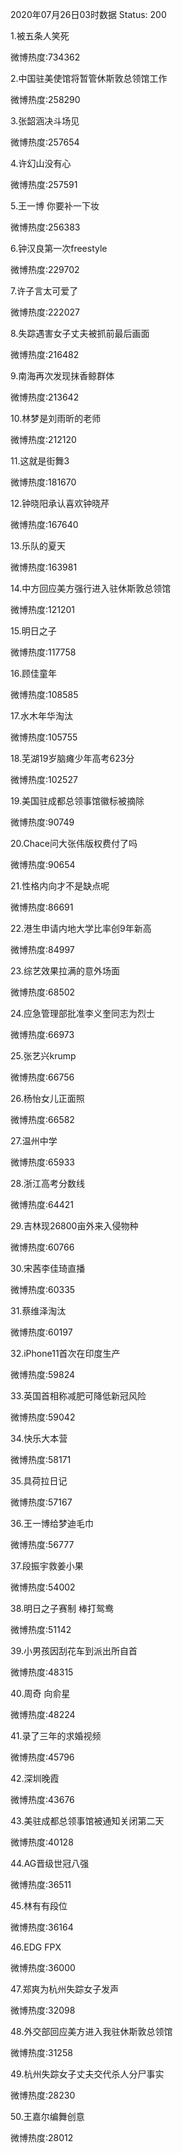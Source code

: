 2020年07月26日03时数据
Status: 200

1.被五条人笑死

微博热度:734362

2.中国驻美使馆将暂管休斯敦总领馆工作

微博热度:258290

3.张韶涵决斗场见

微博热度:257654

4.许幻山没有心

微博热度:257591

5.王一博 你要补一下妆

微博热度:256383

6.钟汉良第一次freestyle

微博热度:229702

7.许子言太可爱了

微博热度:222027

8.失踪遇害女子丈夫被抓前最后画面

微博热度:216482

9.南海再次发现抹香鲸群体

微博热度:213642

10.林梦是刘雨昕的老师

微博热度:212120

11.这就是街舞3

微博热度:181670

12.钟晓阳承认喜欢钟晓芹

微博热度:167640

13.乐队的夏天

微博热度:163981

14.中方回应美方强行进入驻休斯敦总领馆

微博热度:121201

15.明日之子

微博热度:117758

16.顾佳童年

微博热度:108585

17.水木年华淘汰

微博热度:105755

18.芜湖19岁脑瘫少年高考623分

微博热度:102527

19.美国驻成都总领事馆徽标被摘除

微博热度:90749

20.Chace问大张伟版权费付了吗

微博热度:90654

21.性格内向才不是缺点呢

微博热度:86691

22.港生申请内地大学比率创9年新高

微博热度:84997

23.综艺效果拉满的意外场面

微博热度:68502

24.应急管理部批准李义奎同志为烈士

微博热度:66973

25.张艺兴krump

微博热度:66756

26.杨怡女儿正面照

微博热度:66582

27.温州中学

微博热度:65933

28.浙江高考分数线

微博热度:64421

29.吉林现26800亩外来入侵物种

微博热度:60766

30.宋茜李佳琦直播

微博热度:60335

31.蔡维泽淘汰

微博热度:60197

32.iPhone11首次在印度生产

微博热度:59824

33.英国首相称减肥可降低新冠风险

微博热度:59042

34.快乐大本营

微博热度:58171

35.具荷拉日记

微博热度:57167

36.王一博给梦迪毛巾

微博热度:56777

37.段振宇救姜小果

微博热度:54002

38.明日之子赛制 棒打鸳鸯

微博热度:51142

39.小男孩因刮花车到派出所自首

微博热度:48315

40.周奇 向俞星

微博热度:48224

41.录了三年的求婚视频

微博热度:45796

42.深圳晚霞

微博热度:43676

43.美驻成都总领事馆被通知关闭第二天

微博热度:40128

44.AG晋级世冠八强

微博热度:36511

45.林有有段位

微博热度:36164

46.EDG FPX

微博热度:36000

47.郑爽为杭州失踪女子发声

微博热度:32098

48.外交部回应美方进入我驻休斯敦总领馆

微博热度:31258

49.杭州失踪女子丈夫交代杀人分尸事实

微博热度:28230

50.王嘉尔编舞创意

微博热度:28012

